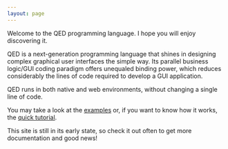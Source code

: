 ```yaml
---
layout: page
---
```

Welcome to the QED programming language. I hope you will enjoy discovering it.

QED is a next-generation programming language that shines in designing complex graphical user interfaces the simple way. Its parallel business logic/GUI coding paradigm offers unequaled binding power, which reduces considerably the lines of code required to develop a GUI application.

QED runs in both native and web environments, without changing a single line of code.

You may take a look at the [examples](http://qed-lang.org/demos) or, if you want to know how it works, the [quick tutorial](http://qed-lang.org/qedintro).

This site is still in its early state, so check it out often to get more documentation and good news!
